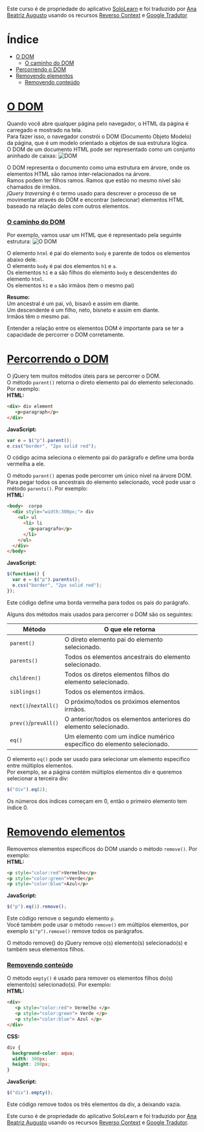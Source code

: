 Este curso é de propriedade do aplicativo
[SoloLearn](https://play.google.com/store/apps/details?id=com.sololearn) e foi traduzido por [Ana Beatriz
Augusto](https://www.linkedin.com/in/anabeatrizz) usando os recursos [Reverso Context](https://context.reverso.net/translation/) e [Google Tradutor](https://translate.google.com.br/?hl=pt-BR)

# Índice
- [O DOM](#o-dom)
   - [O caminho do DOM](#o-caminho-do-dom)
- [Percorrendo o DOM](#percorrendo-o-dom)
- [Removendo elementos](#removendo-elementos)
   - [Removendo conteúdo](#removendo-conteúdo)

# [O DOM](#índice)
Quando você abre qualquer página pelo navegador, o HTML da página é carregado e mostrado na tela.<br>Para fazer isso, o navegador constrói o DOM (Documento Objeto Modelo) da página, que é um modelo orientado a objetos de sua estrutura lógica.<br>O DOM de um documento HTML pode ser representado como um conjunto aninhado de caixas:
![DOM](https://i.imgur.com/B5BVHxH_d.jpg?maxwidth=640&shape=thumb&fidelity=medium)

O DOM representa o documento como uma estrutura em árvore, onde os elementos HTML são ramos inter-relacionados na árvore.<br>Ramos podem ter filhos ramos. Ramos que estão no mesmo nível são chamados de irmãos.<br>*jQuery traversing* é o termo usado para descrever o processo de se movimentar através do DOM e encontrar (selecionar) elementos HTML baseado na relação deles com outros elementos.
### [O caminho do DOM](#índice)
Por exemplo, vamos usar um HTML que é representado pela seguinte estrutura:
![O DOM](https://i.imgur.com/uImFG81_d.jpg?maxwidth=640&shape=thumb&fidelity=medium)

O elemento `html` é pai do elemento `body` e parente de todos os elementos abaixo dele.<br>O elemento `body` é pai dos elementos `h1` e `a`.<br>Os elementos `h1` e a são filhos do elemento `body` e descendentes do elemento `html`.<br>Os elementos `h1` e `a` são irmãos (tem o mesmo pai)

__Resumo:__<br>Um ancestral é um pai, vô, bisavô e assim em diante.<br>Um descendente é um filho, neto, bisneto e assim em diante.<br>Irmãos têm o mesmo pai.

Entender a relação entre os elementos DOM é importante para se ter a capacidade de percorrer o DOM corretamente.
# [Percorrendo o DOM](#índice)
O jQuery tem muitos métodos úteis para se percorrer o DOM.<br>O método `parent()` retorna o direto elemento pai do elemento selecionado. Por exemplo:<br>__HTML:__
```html
<div> div element
   <p>paragraph</p> 
</div>
```
__JavaScript:__
```javascript
var e = $("p").parent();
e.css("border", "2px solid red");
```

O código acima seleciona o elemento pai do parágrafo e define uma borda vermelha a ele.

O método `parent()` apenas pode percorrer um único nível na árvore DOM.<br>Para pegar todos os ancestrais do elemento selecionado, você pode usar o método `parents()`. Por exemplo:<br>__HTML:__
```html
<body>  corpo
  <div style="width:300px;"> div
    <ul> ul
      <li> li
        <p>paragrafo</p>
      </li>
    </ul>   
  </div>
</body>
```
__JavaScript:__
```javascript
$(function() {
  var e = $("p").parents();
  e.css("border", "2px solid red");
});
```
Este código define uma borda vermelha para todos os pais do parágrafo.

Alguns dos métodos mais usados para percorrer o DOM são os seguintes:

Método | O que ele retorna
-------------|----------------------------
`parent()`|O direto elemento pai do elemento selecionado.
`parents()`|Todos os elementos ancestrais do elemento selecionado.
`children()`|Todos os diretos elementos filhos do elemento selecionado.
`siblings()`|Todos os elementos irmãos.
`next()`/`nextAll()`|O próximo/todos os próximos elementos irmãos.
`prev()`/`prevAll()`|O anterior/todos os elementos anteriores do elemento selecionado.
`eq()`|Um elemento com um índice numérico específico do elemento selecionado.

O elemento ```eq()``` pode ser usado para selecionar um elemento específico entre múltiplos elementos.<br>Por exemplo, se a página contém múltiplos elementos div e queremos selecionar a terceira div:
```javascript
$("div").eq(2);
```
Os números dos índices começam em 0, então o primeiro elemento tem índice 0.
# [Removendo elementos](#índice)
Removemos elementos específicos do DOM usando o método `remove()`. Por exemplo:<br>__HTML:__
```html
<p style="color:red">Vermelho</p>
<p style="color:green">Verde</p>
<p style="color:blue">Azul</p>
```
__JavaScript:__
```javascript
$("p").eq(1).remove();
```

Este código remove o segundo elemento `p`.<br>Você também pode usar o método `remove()` em múltiplos elementos, por exemplo `$("p").remove()` remove todos os parágrafos.

O método remove() do jQuery remove o(s) elemento(s) selecionado(s) e também seus elementos filhos.
### [Removendo conteúdo](#índice)
O método `empty()` é usado para remover os elementos filhos do(s) elemento(s) selecionado(s). Por exemplo:<br>__HTML:__
```html
<div>
   <p style="color:red"> Vermelho </p>
   <p style="color:green"> Verde </p>
   <p style="color:blue"> Azul </p>
</div>
```
__CSS:__
```css
div {
  background-color: aqua;
  width: 300px;
  height: 200px;
}
```
__JavaScript:__
```javascript
$("div").empty();
```

Este código remove todos os três elementos da div, a deixando vazia.

Este curso é de propriedade do aplicativo SoloLearn e foi traduzido por [Ana Beatriz Augusto](https://www.linkedin.com/in/anabeatrizz/) usando os recursos [Reverso Context](https://context.reverso.net/translation/) e [Google Tradutor](https://translate.google.com.br/?hl=pt-BR).
